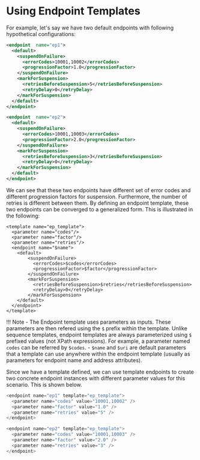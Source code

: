 # Using Endpoint Templates

For example, let's say we have two default endpoints with following hypothetical configurations:

```xml tab='Endpoint 1'
<endpoint  name="ep1">
  <default>
    <suspendOnFailure>
      <errorCodes>10001,10002</errorCodes>
      <progressionFactor>1.0</progressionFactor>
    </suspendOnFailure>
    <markForSuspension>
      <retriesBeforeSuspension>5</retriesBeforeSuspension>
      <retryDelay>0</retryDelay>
    </markForSuspension>
  </default>
</endpoint>
```

```xml tab='Endpoint 2'
<endpoint  name="ep2">
  <default>
    <suspendOnFailure>
      <errorCodes>10001,10003</errorCodes>
      <progressionFactor>2.0</progressionFactor>
    </suspendOnFailure>
    <markForSuspension>
      <retriesBeforeSuspension>3</retriesBeforeSuspension>
      <retryDelay>0</retryDelay>
    </markForSuspension>
  </default>
</endpoint>
```

We can see that these two endpoints have different set of error codes and different progression factors for suspension. Furthermore, the number of retries is different between them. By defining an endpoint template, these two endpoints can be converged to a generalized form. This is illustrated in the following:

```
<template name="ep_template">
  <parameter name="codes"/>
  <parameter name="factor"/>
  <parameter name="retries"/>
  <endpoint name="$name">
    <default>
        <suspendOnFailure>
          <errorCodes>$codes</errorCodes>
          <progressionFactor>$factor</progressionFactor>
        </suspendOnFailure>
        <markForSuspension>
          <retriesBeforeSuspension>$retries</retriesBeforeSuspension>
          <retryDelay>0</retryDelay>
        </markForSuspension>
    </default>
  </endpoint>
</template>
```

!!! Note
    - The Endpoint template uses parameters as inputs. These parameters are then refered using the `$` prefix within the template. Unlike sequence templates, endpoint templates are always parameterized using `$` prefixed values (not XPath expressions). For example, a parameter named `codes` can be referred by `$codes`.
    - `$name` and `$uri` are default parameters that a template can use anywhere within the endpoint template (usually as parameters for endpoint name and address attributes).

Since we have a template defined, we can use template endpoints to create two concrete endpoint instances with different parameter values for this scenario. This is shown below.

``` java tab='Endpoint 1'
<endpoint name="ep1" template="ep_template">
  <parameter name="codes" value="10001,10002" />
  <parameter name="factor" value="1.0" />
  <parameter name="retries" value="5" />
</endpoint>
```

``` java tab='Endpoint 2'
<endpoint name="ep2" template="ep_template">
  <parameter name="codes" value="10001,10003" />
  <parameter name="factor" value="2.0" />
  <parameter name="retries" value="3" />
</endpoint>
```
